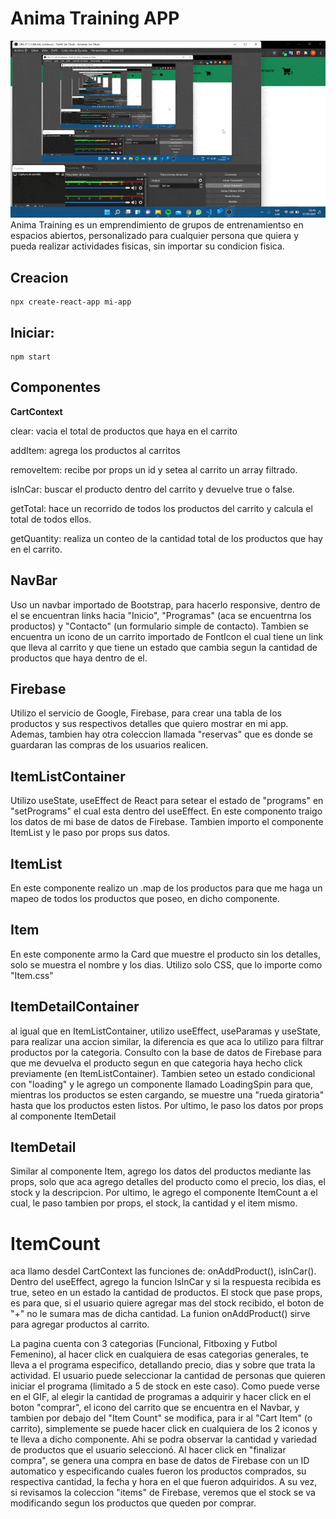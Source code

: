 # Anima Training APP

![AnimaAPP](./src/gif/animaAPP.gif)
Anima Training es un emprendimiento de grupos de entrenamientso en espacios abiertos, personalizado para cualquier persona que quiera y pueda realizar actividades fisicas, sin importar su condicion fisica.


## Creacion
    npx create-react-app mi-app
## Iniciar:
    npm start


## **Componentes**

**CartContext**

clear: vacia el total de productos que haya en el carrito

addItem: agrega los productos al carritos

removeItem: recibe por props un id y setea al carrito un array filtrado.

isInCar: buscar el producto dentro del carrito y devuelve true o false.

getTotal: hace un recorrido de todos los productos del carrito y calcula el total de todos ellos.

getQuantity: realiza un conteo de la cantidad total de los productos que hay en el carrito.

## NavBar

Uso un navbar importado de Bootstrap, para hacerlo responsive, dentro de el se encuentran links hacia "Inicio", "Programas" (aca se encuentrna los productos) y "Contacto" (un formulario simple de contacto). Tambien se encuentra un icono de un carrito importado de FontIcon el cual tiene un link que lleva al carrito y que tiene un estado que cambia segun la cantidad de productos que haya dentro de el.

## Firebase

Utilizo el servicio de Google, Firebase, para crear una tabla de los productos y sus respectivos detalles que quiero mostrar en mi app. Ademas, tambien hay otra coleccion llamada "reservas" que es donde se guardaran las compras de los usuarios realicen. 

## ItemListContainer

Utilizo useState, useEffect de React para setear el estado de "programs" en "setPrograms" el cual esta dentro del useEffect.
En este componento traigo los datos de mi base de datos de Firebase. 
Tambien importo el componente ItemList y le paso por props sus datos.

## ItemList

En este componente realizo un .map de los productos para que me haga un mapeo de todos los productos que poseo, en dicho componente.

## Item

En este componente armo la Card que muestre el producto sin los detalles, solo se muestra el nombre y los dias. Utilizo solo CSS, que lo importe como "Item.css"


## ItemDetailContainer

al igual que en ItemListContainer, utilizo useEffect, useParamas y useState, para realizar una accion similar, la diferencia es que aca lo utilizo para filtrar productos por la categoria. Consulto con la base de datos de Firebase para que me devuelva el producto segun en que categoria haya hecho click previamente (en ItemListContainer). Tambien seteo un estado condicional con "loading" y le agrego un componente llamado LoadingSpin para que, mientras los productos se esten cargando, se muestre una "rueda giratoria" hasta que los productos esten listos. Por ultimo, le paso los datos por props al componente ItemDetail

## ItemDetail

Similar al componente Item, agrego los datos del productos mediante las props, solo que aca agrego detalles del producto como el precio, los dias, el stock y la descripcion. Por ultimo, le agrego el componente ItemCount a el cual, le paso tambien por props, el stock, la cantidad y el item mismo.

# ItemCount

aca llamo desdel CartContext las funciones de: onAddProduct(), isInCar().
Dentro del useEffect, agrego la funcion IsInCar y si la respuesta recibida es true, seteo en un estado la cantidad de productos. 
El stock que pase props, es para que, si el usuario quiere agregar mas del stock recibido, el boton de "+" no le sumara mas de dicha cantidad.
La funion onAddProduct() sirve para agregar productos al carrito.













La pagina cuenta con 3 categorias (Funcional, Fitboxing y Futbol Femenino), al hacer click en cualquiera de esas categorias generales, te lleva a el programa especifico, detallando precio, dias y sobre que trata la actividad. El usuario puede seleccionar la cantidad de personas que quieren iniciar el programa (limitado a 5 de stock en este caso). Como puede verse en el GIF, al elegir la cantidad de programas a adquirir y hacer click en el boton "comprar", el icono del carrito que se encuentra en el Navbar, y tambien por debajo del "Item Count" se modifica, para ir al "Cart Item" (o carrito), simplemente se puede hacer click en cualquiera de los 2 iconos y te lleva a dicho componente. Ahi se podra observar la cantidad y variedad de productos que el usuario seleccionó. Al hacer click en "finalizar compra", se genera una compra en base de datos de Firebase con un ID automatico y especificando cuales fueron los productos comprados, su respectiva cantidad, la fecha y hora en el que fueron adquiridos. A su vez, si revisamos la coleccion "items" de Firebase, veremos que el stock se va modificando segun los productos que queden por comprar.